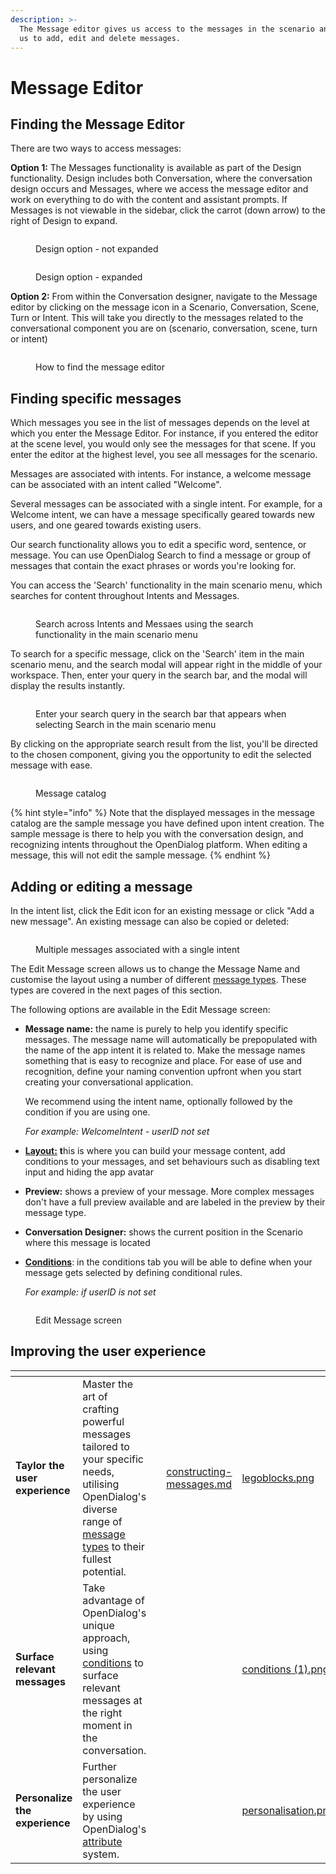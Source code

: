 ```yaml
---
description: >-
  The Message editor gives us access to the messages in the scenario and allows
  us to add, edit and delete messages.
---
```


# Message Editor

## Finding the Message Editor

There are two ways to access messages:&#x20;

**Option 1:** The Messages functionality is available as part of the Design functionality. Design includes both Conversation, where the conversation design occurs and Messages, where we access the message editor and work on everything to do with the content and assistant prompts. If Messages is not viewable in the sidebar, click the carrot (down arrow) to the right of Design to expand.&#x20;

<div align="left">

<figure><img src="../../.gitbook/assets/2023-05-01_14-14-32.png" alt=""><figcaption><p>Design option - not expanded</p></figcaption></figure>

</div>

<figure><img src="../../.gitbook/assets/2023-05-01_14-14-51.png" alt=""><figcaption><p>Design option - expanded</p></figcaption></figure>

**Option 2:** From within the Conversation designer, navigate to the Message editor by clicking on the message icon in a Scenario, Conversation, Scene, Turn or Intent. This will take you directly to the messages related to the conversational component you are on (scenario, conversation, scene, turn or intent)

<figure><img src="../../.gitbook/assets/2023-05-01_14-53-26.png" alt=""><figcaption><p>How to find the message editor</p></figcaption></figure>

## Finding specific messages

Which messages you see in the list of messages depends on the level at which you enter the Message Editor. For instance, if you entered the editor at the scene level, you would only see the messages for that scene. If you enter the editor at the highest level, you see all messages for the scenario.&#x20;

Messages are associated with intents. For instance, a welcome message can be associated with an intent called "Welcome".&#x20;

Several messages can be associated with a single intent. For example, for a Welcome intent, we can have a message specifically geared towards new users, and one geared towards existing users.

Our search functionality allows you  to edit a specific word, sentence, or message. You can use OpenDialog Search to find a message or group of messages that contain the exact phrases or words you're looking for.

You can access the 'Search' functionality in the main scenario menu, which searches for content throughout Intents and Messages.&#x20;

<figure><img src="../../.gitbook/assets/Search_Scenario_View (1).png" alt=""><figcaption><p>Search across Intents and Messaes using the search functionality in the main scenario menu</p></figcaption></figure>

To search for a specific message, click on the 'Search' item in the main scenario menu, and the search modal will appear right in the middle of your workspace. Then, enter your query in the search bar, and the modal will display the results instantly.

<figure><img src="../../.gitbook/assets/Search_Message (1).png" alt=""><figcaption><p>Enter your search query in the search bar that appears when selecting Search in the main scenario menu</p></figcaption></figure>

By clicking on the appropriate search result from the list, you'll be directed to the chosen component, giving you the opportunity to edit the selected message with ease.

<figure><img src="../../.gitbook/assets/2023-05-01_15-09-14.png" alt=""><figcaption><p>Message catalog</p></figcaption></figure>

{% hint style="info" %}
Note that the displayed messages in the message catalog are the sample message you have defined upon intent creation.  The sample message is there to help you with the conversation design, and recognizing intents throughout the OpenDialog platform. When editing a message, this will not edit the sample message. &#x20;
{% endhint %}

## Adding or editing a message

In the intent list, click the Edit icon for an existing message or click "Add a new message". An existing message can also be copied or deleted:

<figure><img src="../../.gitbook/assets/2023-05-01_15-09-27.png" alt=""><figcaption><p>Multiple messages associated with a single intent</p></figcaption></figure>

The Edit Message screen allows us to change the Message Name and customise the layout using a number of different [message types](message-editor.md#message-types). These types are covered in the next pages of this section.&#x20;

The following options are available in the Edit Message screen:

*   **Message name:** the name is purely to help you identify specific messages. The message name will automatically be prepopulated with the name of the app intent it is related to. Make the message names something that is easy to recognize and place. For ease of use and recognition, define your naming convention upfront when you start creating your conversational application.&#x20;

    We recommend using the intent name, optionally followed by the condition if you are using one.&#x20;

    _For example: WelcomeIntent - userID not set_
* [**Layout:**](constructing-messages.md) **t**his is where you can build your message content, add conditions to your messages, and set behaviours such as disabling text input and hiding the app avatar&#x20;
* **Preview:** shows a preview of your message. More complex messages don't have a full preview available and are labeled in the preview by their message type.
* **Conversation Designer:** shows the current position in the Scenario where this message is located
*   [**Conditions**](message-conditions.md): in the conditions tab you will be able to define when your message gets selected by defining conditional rules.&#x20;

    _For example: if userID is not set_

<figure><img src="../../.gitbook/assets/2023-05-01_15-15-11 (1).png" alt=""><figcaption><p>Edit Message screen</p></figcaption></figure>



## Improving the user experience

<table data-view="cards" data-full-width="false"><thead><tr><th></th><th></th><th></th><th data-hidden data-card-target data-type="content-ref"></th><th data-hidden data-card-cover data-type="files"></th></tr></thead><tbody><tr><td><strong>Taylor the user experience</strong></td><td>Master the art of crafting powerful messages tailored to your specific needs, utilising OpenDialog's diverse range of <a href="message-types/">message types</a> to their fullest potential.</td><td></td><td><a href="constructing-messages.md">constructing-messages.md</a></td><td><a href="../../.gitbook/assets/legoblocks.png">legoblocks.png</a></td></tr><tr><td><strong>Surface relevant messages</strong></td><td>Take advantage of OpenDialog's unique  approach, using <a href="message-conditions.md">conditions</a> to surface relevant messages at the right moment in the conversation.</td><td></td><td></td><td><a href="../../.gitbook/assets/conditions (1).png">conditions (1).png</a></td></tr><tr><td><strong>Personalize the experience</strong></td><td>Further personalize the user experience by using OpenDialog's <a href="using-attributes-in-messages.md">attribute</a> system.</td><td></td><td></td><td><a href="../../.gitbook/assets/personalisation.png">personalisation.png</a></td></tr></tbody></table>



